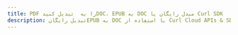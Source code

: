 ---title: PDF را به  تبدیل کنیدDOC، EPUB به DOC مبدل رایگان یا Curl SDKdescription: تبدیل رایگانEPUB به DOC با استفاده از Curl Cloud APIs & SDK همچنین اسناد PDF را در Cloud ایجاد، ویرایش و رندر کنید.---